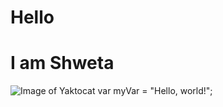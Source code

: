 # Hello
# I am Shweta 
![Image of Yaktocat](https://octodex.github.com/images/yaktocat.png)
var myVar = "Hello, world!";
